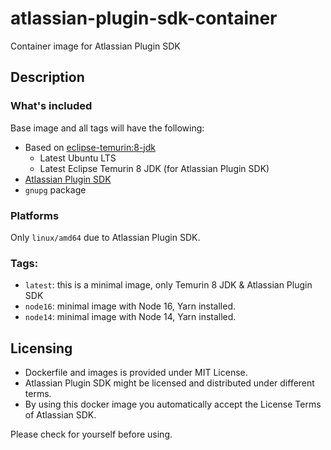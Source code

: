 # atlassian-plugin-sdk-container
Container image for Atlassian Plugin SDK

## Description

### What's included

Base image and all tags will have the following:

* Based on [eclipse-temurin:8-jdk](https://hub.docker.com/_/eclipse-temurin)
    * Latest Ubuntu LTS
    * Latest Eclipse Temurin 8 JDK (for Atlassian Plugin SDK)
* [Atlassian Plugin SDK](https://developer.atlassian.com/server/framework/atlassian-sdk/install-the-atlassian-sdk-on-a-linux-or-mac-system/)
* `gnupg` package

### Platforms

Only `linux/amd64` due to Atlassian Plugin SDK.

### Tags:

* `latest`: this is a minimal image, only Temurin 8 JDK & Atlassian Plugin SDK
* `node16`: minimal image with Node 16, Yarn installed.
* `node14`: minimal image with Node 14, Yarn installed.

## Licensing

* Dockerfile and images is provided under MIT License.
* Atlassian Plugin SDK might be licensed and distributed under different terms.
* By using this docker image you automatically accept the License Terms of Atlassian SDK.

Please check for yourself before using.
